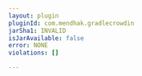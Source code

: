 ```yaml
---
layout: plugin
pluginId: com.mendhak.gradlecrowdin
jarSha1: INVALID
isJarAvailable: false
error: NONE
violations: []

---
```

